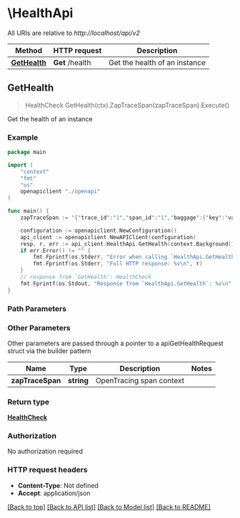 # \HealthApi

All URIs are relative to *http://localhost/api/v2*

Method | HTTP request | Description
------------- | ------------- | -------------
[**GetHealth**](HealthApi.md#GetHealth) | **Get** /health | Get the health of an instance



## GetHealth

> HealthCheck GetHealth(ctx).ZapTraceSpan(zapTraceSpan).Execute()

Get the health of an instance

### Example

```go
package main

import (
    "context"
    "fmt"
    "os"
    openapiclient "./openapi"
)

func main() {
    zapTraceSpan := "{"trace_id":"1","span_id":"1","baggage":{"key":"value"}}" // string | OpenTracing span context (optional)

    configuration := openapiclient.NewConfiguration()
    api_client := openapiclient.NewAPIClient(configuration)
    resp, r, err := api_client.HealthApi.GetHealth(context.Background()).ZapTraceSpan(zapTraceSpan).Execute()
    if err.Error() != "" {
        fmt.Fprintf(os.Stderr, "Error when calling `HealthApi.GetHealth``: %v\n", err)
        fmt.Fprintf(os.Stderr, "Full HTTP response: %v\n", r)
    }
    // response from `GetHealth`: HealthCheck
    fmt.Fprintf(os.Stdout, "Response from `HealthApi.GetHealth`: %v\n", resp)
}
```

### Path Parameters



### Other Parameters

Other parameters are passed through a pointer to a apiGetHealthRequest struct via the builder pattern


Name | Type | Description  | Notes
------------- | ------------- | ------------- | -------------
 **zapTraceSpan** | **string** | OpenTracing span context | 

### Return type

[**HealthCheck**](HealthCheck.md)

### Authorization

No authorization required

### HTTP request headers

- **Content-Type**: Not defined
- **Accept**: application/json

[[Back to top]](#) [[Back to API list]](../README.md#documentation-for-api-endpoints)
[[Back to Model list]](../README.md#documentation-for-models)
[[Back to README]](../README.md)

